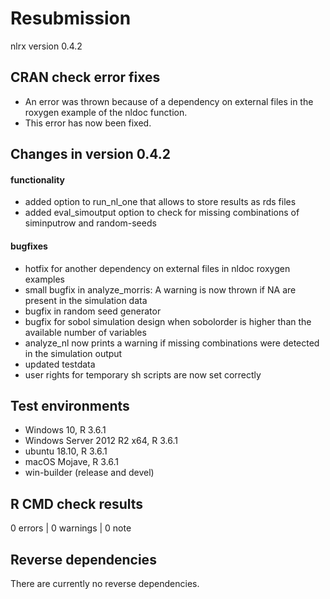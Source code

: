 # Resubmission

nlrx version 0.4.2

## CRAN check error fixes
* An error was thrown because of a dependency on external files in the roxygen example of the nldoc function.
* This error has now been fixed.

## Changes in version 0.4.2
#### functionality
* added option to run_nl_one that allows to store results as rds files
* added eval_simoutput option to check for missing combinations of siminputrow and random-seeds

#### bugfixes
* hotfix for another dependency on external files in nldoc roxygen examples
* small bugfix in analyze_morris: A warning is now thrown if NA are present in the simulation data
* bugfix in random seed generator
* bugfix for sobol simulation design when sobolorder is higher than the available number of variables
* analyze_nl now prints a warning if missing combinations were detected in the simulation output
* updated testdata
* user rights for temporary sh scripts are now set correctly


## Test environments
* Windows 10, R 3.6.1
* Windows Server 2012 R2 x64, R 3.6.1
* ubuntu 18.10, R 3.6.1
* macOS Mojave, R 3.6.1
* win-builder (release and devel)

## R CMD check results

0 errors | 0 warnings | 0 note

## Reverse dependencies

There are currently no reverse dependencies.
